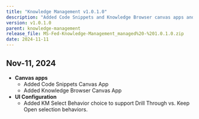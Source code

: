 ```yaml
---
title: "Knowledge Management v1.0.1.0"
description: "Added Code Snippets and Knowledge Browser canvas apps and KM select behavior configuration."
version: v1.0.1.0
parent: knowledge-management
release_file: MS-Fed-Knowledge-Management_managed%20-%201.0.1.0.zip
date: 2024-11-11
---
```


## Nov-11, 2024

-   **Canvas apps**
    - Added Code Snippets Canvas App
    - Added Knowledge Browser Canvas App
-   **UI Configuration**
    - Added KM Select Behavior choice to support Drill Through vs. Keep Open selection behaviors.
